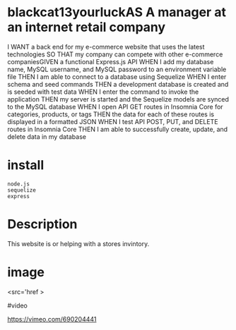 # blackcat13yourluckAS A manager at an internet retail company
I WANT a back end for my e-commerce website that uses the latest technologies
SO THAT my company can compete with other e-commerce companiesGIVEN a functional Express.js API
WHEN I add my database name, MySQL username, and MySQL password to an environment variable file
THEN I am able to connect to a database using Sequelize
WHEN I enter schema and seed commands
THEN a development database is created and is seeded with test data
WHEN I enter the command to invoke the application
THEN my server is started and the Sequelize models are synced to the MySQL database
WHEN I open API GET routes in Insomnia Core for categories, products, or tags
THEN the data for each of these routes is displayed in a formatted JSON
WHEN I test API POST, PUT, and DELETE routes in Insomnia Core
THEN I am able to successfully create, update, and delete data in my database

# install
    node.js
    sequelize
    express
    
    
# Description
This website is or helping with a stores invintory. 


# image
<src='href >

#video

https://vimeo.com/690204441
